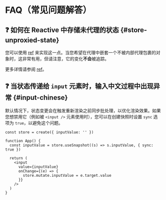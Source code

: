 # FAQ（常见问题解答）

## ❓ 如何在 Reactive 中存储未代理的状态 {#store-unproxied-state}

您可以使用 [ref](/zh-cn/reference/root-api#ref) 来实现这一点。当您希望在代理中嵌套一个不被内部代理包裹的对象时，这非常有用，但请注意，它的变化**不会**被追踪。

更多详情请参阅 [ref](/zh-cn/reference/root-api#ref)。

## ❓ 当状态传递给 `input` 元素时，输入中文过程中出现异常 {#input-chinese}

默认情况下，状态变更会在触发重新渲染之前同步批处理，以优化渲染效果。如果您想禁用它（例如被 `<input />` 元素使用时），您可以在创建快照时设置 `sync` 选项为 `true`，以避免这个问题。

```tsx {4}
const store = create({ inputValue: '' })

function App() {
  const inputValue = store.useSnapshot((s) => s.inputValue, { sync: true })

  return (
    <input
      value={inputValue}
      onChange={(e) => {
        store.mutate.inputValue = e.target.value
      }}
    />
  )
}
```
